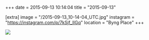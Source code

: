 +++
date = 2015-09-13 10:14:04
title = "2015-09-13"

[extra]
image = "/2015-09-13_10-14-04_UTC.jpg"
instagram = "https://instagram.com/p/7kSjf_IIGq"
location = "Byng Place"
+++

<img src="/2015-09-13_10-14-04_UTC.jpg" />
